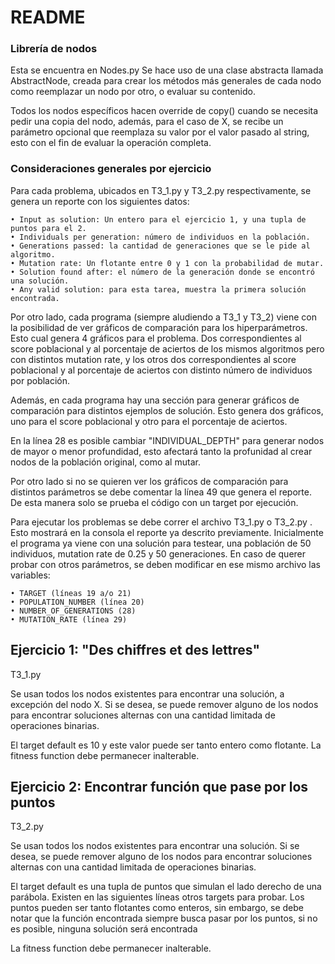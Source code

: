 # README

### Librería de nodos

Esta se encuentra en Nodes.py
Se hace uso de una clase abstracta llamada AbstractNode, creada para crear los métodos más generales de cada nodo como reemplazar un nodo por otro, o evaluar su contenido.

Todos los nodos específicos hacen override de copy() cuando se necesita pedir una copia del nodo, además, para el caso de X, se recibe un parámetro opcional que reemplaza su valor por el valor pasado al string, esto con el fin de evaluar la operación completa.

### Consideraciones generales por ejercicio

Para cada problema, ubicados en T3_1.py y T3_2.py respectivamente, se genera un reporte con los siguientes datos:

    • Input as solution: Un entero para el ejercicio 1, y una tupla de puntos para el 2.
    • Individuals per generation: número de individuos en la población.
    • Generations passed: la cantidad de generaciones que se le pide al algoritmo.
    • Mutation rate: Un flotante entre 0 y 1 con la probabilidad de mutar.
    • Solution found after: el número de la generación donde se encontró una solución.
    • Any valid solution: para esta tarea, muestra la primera solución encontrada.

Por otro lado, cada programa (siempre aludiendo a T3_1 y T3_2) viene con la posibilidad de ver gráficos de comparación para los hiperparámetros. Esto cual genera 4 gráficos para el problema. Dos correspondientes al score poblacional y al porcentaje de aciertos de los mismos algoritmos pero con distintos mutation rate, y los otros dos correspondientes al score poblacional y al porcentaje de aciertos con distinto número de individuos por población.

Además, en cada programa hay una sección para generar gráficos de comparación para distintos ejemplos de solución. Esto genera dos gráficos, uno para el score poblacional y otro para el porcentaje de aciertos.

En la línea 28 es posible cambiar "INDIVIDUAL_DEPTH" para generar nodos de mayor o menor profundidad, esto afectará tanto la profunidad al crear nodos de la población original, como al mutar.

Por otro lado si no se quieren ver los gráficos de comparación para distintos parámetros se debe comentar la línea 49 que genera el reporte. De esta manera solo se prueba el código con un target por ejecución.

Para ejecutar los problemas se debe correr el archivo T3_1.py o T3_2.py . Esto mostrará en la consola el reporte ya descrito previamente. Inicialmente el programa ya viene con una solución para testear, una población de 50 individuos, mutation rate de 0.25 y 50 generaciones. En caso de querer probar con otros parámetros, se deben modificar en ese mismo archivo las variables:

    • TARGET (líneas 19 a/o 21)
    • POPULATION_NUMBER (línea 20)
    • NUMBER_OF_GENERATIONS (28)
    • MUTATION_RATE (línea 29)

## Ejercicio 1: "Des chiffres et des lettres"

T3_1.py

Se usan todos los nodos existentes para encontrar una solución, a excepción del nodo X. Si se desea, se puede remover alguno de los nodos para encontrar soluciones alternas con una cantidad limitada de operaciones binarias.

El target default es 10 y este valor puede ser tanto entero como flotante.
La fitness function debe permanecer inalterable.


## Ejercicio 2: Encontrar función que pase por los puntos

T3_2.py

Se usan todos los nodos existentes para encontrar una solución. Si se desea, se puede remover alguno de los nodos para encontrar soluciones alternas con una cantidad limitada de operaciones binarias.

El target default es una tupla de puntos que simulan el lado derecho de una parábola. Existen en las siguientes líneas otros targets para probar. Los puntos pueden ser tanto flotantes como enteros, sin embargo, se debe notar que la función encontrada siempre busca pasar por los puntos, si no es posible, ninguna solución será encontrada

La fitness function debe permanecer inalterable.